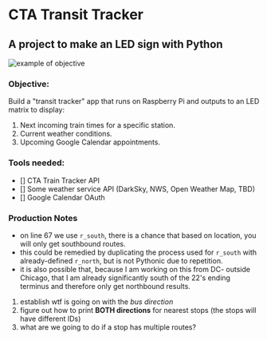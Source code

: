 # CTA Transit Tracker
## A project to make an LED sign with Python
![example of objective](https://www.raspberrypi.org/app/uploads/2017/07/Wall-Big_01-500x291.jpg)
### Objective:
Build a "transit tracker" app that runs on Raspberry Pi and outputs to an LED matrix to display:
1. Next incoming train times for a specific station.
2. Current weather conditions.
3. Upcoming Google Calendar appointments.

### Tools needed:
- [] CTA Train Tracker API
- [] Some weather service API (DarkSky, NWS, Open Weather Map, TBD)
- [] Google Calendar OAuth

### Production Notes
- on line 67 we use `r_south`, there is a chance that based on location, you will only get southbound routes.
- this could be remedied by duplicating the process used for `r_south` with already-defined `r_north`, but is not Pythonic due to repetition.
- it is also possible that, because I am working on this from DC- outside Chicago, that I am already significantly south of the 22's ending terminus and therefore only get northbound results.
1. establish wtf is going on with the _bus direction_
2. figure out how to print **BOTH directions** for nearest stops (the stops will have different IDs)
3. what are we going to do if a stop has multiple routes?
